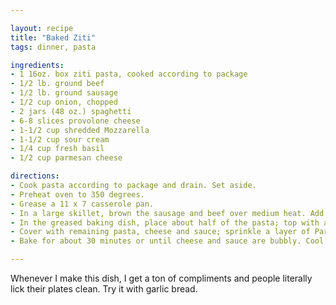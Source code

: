 ```yaml
---

layout: recipe
title: "Baked Ziti"
tags: dinner, pasta

ingredients:
- 1 16oz. box ziti pasta, cooked according to package
- 1/2 lb. ground beef
- 1/2 lb. ground sausage
- 1/2 cup onion, chopped
- 2 jars (48 oz.) spaghetti
- 6-8 slices provolone cheese
- 1-1/2 cup shredded Mozzarella
- 1-1/2 cup sour cream
- 1/4 cup fresh basil
- 1/2 cup parmesan cheese

directions:
- Cook pasta according to package and drain. Set aside.
- Preheat oven to 350 degrees.
- Grease a 11 x 7 casserole pan.
- In a large skillet, brown the sausage and beef over medium heat. Add onions; saute until tender. Drain off fat and add spaghetti sauce; simmer for about 15 minutes.
- In the greased baking dish, place about half of the pasta; top with a layer of provolone (I tear the cheese in half) and mozzarella cheese. Spread on a layer of half the spaghetti sauce mixture and sour cream.
- Cover with remaining pasta, cheese and sauce; sprinkle a layer of Parmesan cheese and fresh basil.
- Bake for about 30 minutes or until cheese and sauce are bubbly. Cool slightly and then serve.

---
```


Whenever I make this dish, I get a ton of compliments and people literally lick their plates clean. Try it with garlic bread.
